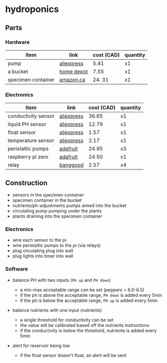 # hydroponics

## Parts

### Hardware
| Item | link | cost (CAD) | quantity |
|------|------|------------|----------|
| pump                | [aliexpress](https://www.aliexpress.com/item/4001120373120.html)    | 5.41  | x1 |
| a bucket            | [home depot](https://www.uline.ca/Product/Detail/S-7914O/Pails/Plastic-Pail-5-Gallon-Orange) | 7.55 | x1 |
| specimen container  | [amazon.ca](https://www.amazon.ca/Lees-Convalescent-Home-Specimen-Container/dp/B0002APRLK/ref=sr_1_1) | 24. 31 | x1 |

### Electronics
| Item | link | cost (CAD) | quantity |
|------|------|------------|----------|
| conductivity sensor | [aliexpress](https://www.aliexpress.com/item/4001344672810.html)    | 36.65 | x1 |
| liquid PH sensor    | [aliexpress](https://www.aliexpress.com/item/1005001286188891.html) | 12.79 | x1 |
| float sensor        | [aliexpress](https://www.aliexpress.com/item/1005001733151705.html) | 1.57  | x1 |
| temperature sensor  | [aliexpress](https://www.aliexpress.com/item/4000068914916.html)    | 2.17  | x1 |
| peristaltic pumps   | [adafruit](https://www.adafruit.com/product/1150) | 24.95 | x3 |
| raspberry pi zero   | [adafruit](https://www.adafruit.com/product/3409) | 24.50 | x1 |
| relay               | [banggood](https://usa.banggood.com/1-Channel-5V-Relay-Control-Module-Low-Level-Trigger-Optocoupler-Isolation-p-1556669.html) | 2.57 | x4 |

## Construction
- sensors in the specimen container
- specimen container in the bucket
- nutrients/ph-adjustments pumps aimed into the bucket
- circulating pump pumping under the plants
- plants draining into the specimen container

### Electronics
- wire each sensor to the pi
- wire peristaltic pumps to the pi (via relays)
- plug circulating plug into wall
- plug lights into timer into wall

### Software
- balance PH with two inputs (`PH up` and `PH down`)
  - a min-max acceptable range can be set (peppers = 6.0-6.5)
  - if the ph is above the acceptable range, `PH down` is added every 5min
  - if the ph is below the acceptable range, `PH up` is added every 5min
    

- balance nutrients with one input (nutrients)
  - a single threshold for conductivity can be set
  - the value will be calibrated based off the nutrients instructions
  - if the conductivity is below the threshold, nutrients is added every 5min
    
    
- alert for reservoir being low
  - if the float sensor doesn't float, an alert will be sent
